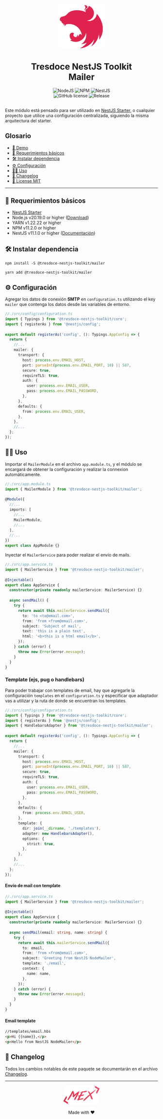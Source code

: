 <div align="center">
    <img alt="nestjs-logo" width="150" height="auto" src="https://raw.githubusercontent.com/tresdoce/tresdoce-nestjs-toolkit/master/.readme-static/iso-nestjs.svg" />
    <h1>Tresdoce NestJS Toolkit<br/>Mailer</h1>
</div>

<div align="center">
    <img src="https://img.shields.io/static/v1.svg?style=flat&label=NodeJS&message=v20.19.0&labelColor=339933&color=757575&logoColor=FFFFFF&logo=Node.js" alt="NodeJS"/>
    <img src="https://img.shields.io/static/v1.svg?style=flat&label=NPM&message=v11.2.0&labelColor=CB3837&logoColor=FFFFFF&color=757575&logo=npm" alt="NPM"/>
    <img src="https://img.shields.io/static/v1.svg?style=flat&label=NestJS&message=v11.1.0&labelColor=E0234E&logoColor=FFFFFF&color=757575&logo=Nestjs" alt="NestJS"/><br/>
    <img src="https://img.shields.io/github/license/tresdoce/tresdoce-nestjs-toolkit?style=flat" alt="GitHub license" >
    <img alt="Release" src="https://img.shields.io/npm/v/@tresdoce-nestjs-toolkit/mailer.svg">
    <br/>
<!--https://nest-modules.github.io/mailer/-->
<!--https://progressivecoder.com/nestjs-nodemailer-example-with-handlebars-sendgrid-twilio-smtp/-->
</div>
<br/>

Este módulo está pensado para ser utilizado en [NestJS Starter](https://github.com/rudemex/nestjs-starter), o cualquier
proyecto que utilice una configuración centralizada, siguiendo la misma arquitectura del starter.

## Glosario

- [🥳 Demo](https://nestjs-starter.tresdoce.com.ar/v1/docs)
- [📝 Requerimientos básicos](#basic-requirements)
- [🛠️ Instalar dependencia](#install-dependencies)
- [⚙️ Configuración](#configurations)
- [👨‍💻 Uso](#use)
- [📄 Changelog](./CHANGELOG.md)
- [📜 License MIT](./license.md)

---

<a name="basic-requirements"></a>

## 📝 Requerimientos básicos

- [NestJS Starter](https://github.com/rudemex/nestjs-starter)
- Node.js v20.19.0 or higher ([Download](https://nodejs.org/es/download/))
- YARN v1.22.22 or higher
- NPM v11.2.0 or higher
- NestJS v11.1.0 or higher ([Documentación](https://nestjs.com/))

<a name="install-dependencies"></a>

## 🛠️ Instalar dependencia

```
npm install -S @tresdoce-nestjs-toolkit/mailer
```

```
yarn add @tresdoce-nestjs-toolkit/mailer
```

<a name="configurations"></a>

## ⚙️ Configuración

Agregar los datos de conexión **SMTP** en `configuration.ts` utilizando el key `mailer` que contenga los datos desde las
variables de entorno.

```typescript
//./src/config/configuration.ts
import { Typings } from '@tresdoce-nestjs-toolkit/core';
import { registerAs } from '@nestjs/config';

export default registerAs('config', (): Typings.AppConfig => {
  return {
    //...
    mailer: {
      transport: {
        host: process.env.EMAIL_HOST,
        port: parseInt(process.env.EMAIL_PORT, 10) || 587,
        secure: true,
        requireTLS: true,
        auth: {
          user: process.env.EMAIL_USER,
          pass: process.env.EMAIL_PASSWORD,
        },
      },
      defaults: {
        from: process.env.EMAIL_USER,
      },
    },
    //...
  };
});
```

<a name="use"></a>

## 👨‍💻 Uso

Importar el `MailerModule` en el archivo `app.module.ts`, y el módulo se encargará de obtener la configuración
y realizar la connexion automáticamente.

```typescript
//./src/app.module.ts
import { MailerModule } from '@tresdoce-nestjs-toolkit/mailer';

@Module({
  //...
  imports: [
    //...
    MailerModule,
    //...
  ],
  //...
})
export class AppModule {}
```

Inyectar el `MailerService` para poder realizar el envío de mails.

```typescript
//./src/app.service.ts
import { MailerService } from '@tresdoce-nestjs-toolkit/mailer';

@Injectable()
export class AppService {
  constructor(private readonly mailerService: MailerService) {}

  async sendMail() {
    try {
      return await this.mailerService.sendMail({
        to: 'to <to@email.com>',
        from: 'from <from@email.com>',
        subject: 'Subject of mail',
        text: 'this is a plain text',
        html: '<b>this is a html email</b>',
      });
    } catch (error) {
      throw new Error(error.message);
    }
  }
}
```

### Template (ejs, pug o handlebars)

Para poder trabajar con templates de email, hay que agregarle la configuración `templates` en el `configuration.ts` y
especificar que adaptador vas a utilizar y la ruta de donde se encuentran los templates.

```typescript
//./src/config/configuration.ts
import { Typings } from '@tresdoce-nestjs-toolkit/core';
import { registerAs } from '@nestjs/config';
import { HandlebarsAdapter } from '@tresdoce-nestjs-toolkit/mailer';

export default registerAs('config', (): Typings.AppConfig => {
  return {
    //...
    mailer: {
      transport: {
        host: process.env.EMAIL_HOST,
        port: parseInt(process.env.EMAIL_PORT, 10) || 587,
        secure: true,
        requireTLS: true,
        auth: {
          user: process.env.EMAIL_USER,
          pass: process.env.EMAIL_PASSWORD,
        },
      },
      defaults: {
        from: process.env.EMAIL_USER,
      },
      template: {
        dir: join(__dirname, './templates'),
        adapter: new HandlebarsAdapter(),
        options: {
          strict: true,
        },
      },
    },
    //...
  };
});
```

#### Envío de mail con template

```typescript
//./src/app.service.ts
import { MailerService } from '@tresdoce-nestjs-toolkit/mailer';

@Injectable()
export class AppService {
  constructor(private readonly mailerService: MailerService) {}

  async sendMail(email: string, name: string) {
    try {
      return await this.mailerService.sendMail({
        to: email,
        from: 'from <from@email.com>',
        subject: 'Greeting from NestJS NodeMailer',
        template: './email',
        context: {
          name: name,
        },
      });
    } catch (error) {
      throw new Error(error.message);
    }
  }
}
```

#### Email template

```html
//templates/email.hbs
<p>Hi {{name}},</p>
<p>Hello from NestJS NodeMailer</p>
```

## 📄 Changelog

Todos los cambios notables de este paquete se documentarán en el archivo [Changelog](./CHANGELOG.md).

---

<div align="center">
    <a href="mailto:mdelgado@tresdoce.com.ar" target="_blank" alt="Send an email">
        <img src="https://raw.githubusercontent.com/tresdoce/tresdoce-nestjs-toolkit/ab924d5bdd9a9b9acb3ca5721d4ce977c6b7f680/.readme-static/logo-mex-red.svg" width="120" alt="Logo - Mex" />
    </a><br/>
    <p>Made with ❤</p>
</div>
